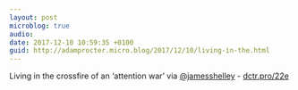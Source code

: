 ```yaml
---
layout: post
microblog: true
audio: 
date: 2017-12-10 10:59:35 +0100
guid: http://adamprocter.micro.blog/2017/12/10/living-in-the.html
---
```

Living in the crossfire of an ‘attention war’
via [@jamesshelley](https://micro.blog/jamesshelley) - [dctr.pro/22e](http://dctr.pro/22e)
